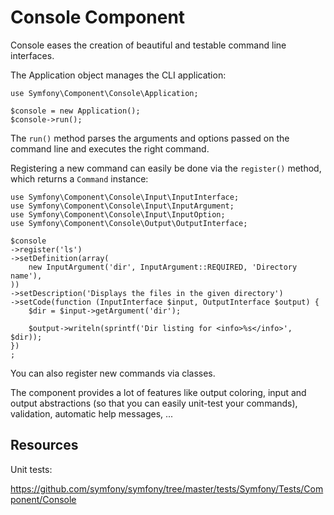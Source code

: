 Console Component
=================

Console eases the creation of beautiful and testable command line interfaces.

The Application object manages the CLI application:

    use Symfony\Component\Console\Application;

    $console = new Application();
    $console->run();

The ``run()`` method parses the arguments and options passed on the command
line and executes the right command.

Registering a new command can easily be done via the ``register()`` method,
which returns a ``Command`` instance:

    use Symfony\Component\Console\Input\InputInterface;
    use Symfony\Component\Console\Input\InputArgument;
    use Symfony\Component\Console\Input\InputOption;
    use Symfony\Component\Console\Output\OutputInterface;

    $console
	->register('ls')
	->setDefinition(array(
	    new InputArgument('dir', InputArgument::REQUIRED, 'Directory name'),
	))
	->setDescription('Displays the files in the given directory')
	->setCode(function (InputInterface $input, OutputInterface $output) {
	    $dir = $input->getArgument('dir');

	    $output->writeln(sprintf('Dir listing for <info>%s</info>', $dir));
	})
    ;

You can also register new commands via classes.

The component provides a lot of features like output coloring, input and
output abstractions (so that you can easily unit-test your commands),
validation, automatic help messages, ...

Resources
---------

Unit tests:

https://github.com/symfony/symfony/tree/master/tests/Symfony/Tests/Component/Console
